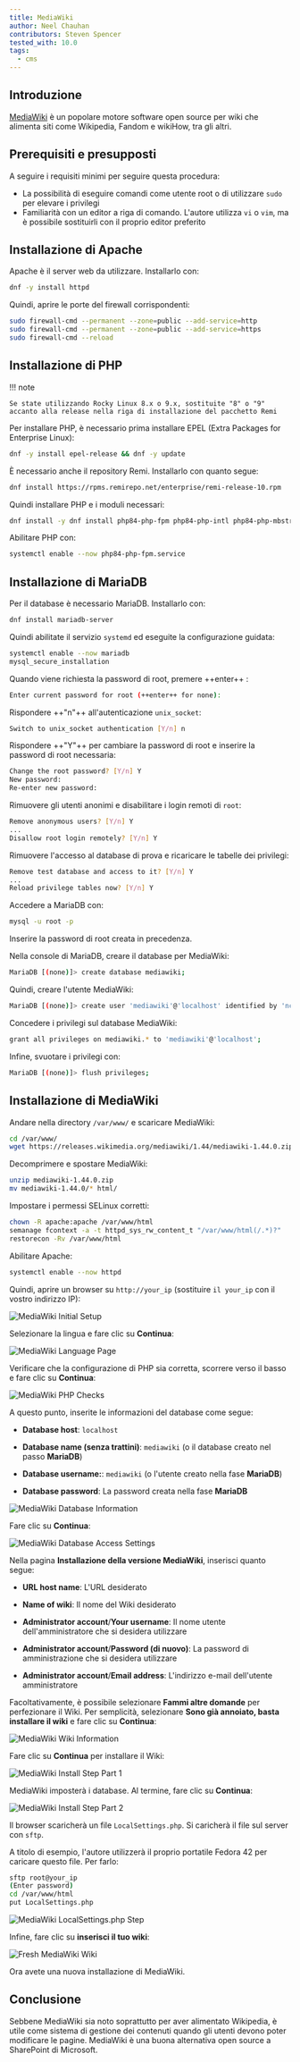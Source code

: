 ```yaml
---
title: MediaWiki
author: Neel Chauhan
contributors: Steven Spencer
tested_with: 10.0
tags:
  - cms
---
```


## Introduzione

[MediaWiki](https://www.mediawiki.org/wiki/MediaWiki) è un popolare motore software open source per wiki che alimenta siti come Wikipedia, Fandom e wikiHow, tra gli altri.

## Prerequisiti e presupposti

A seguire i requisiti minimi per seguire questa procedura:

- La possibilità di eseguire comandi come utente root o di utilizzare `sudo` per elevare i privilegi
- Familiarità con un editor a riga di comando. L'autore utilizza `vi` o `vim`, ma è possibile sostituirli con il proprio editor preferito

## Installazione di Apache

Apache è il server web da utilizzare. Installarlo con:

```bash
dnf -y install httpd
```

Quindi, aprire le porte del firewall corrispondenti:

```bash
sudo firewall-cmd --permanent --zone=public --add-service=http
sudo firewall-cmd --permanent --zone=public --add-service=https
sudo firewall-cmd --reload
```

## Installazione di PHP

!!! note

    Se state utilizzando Rocky Linux 8.x o 9.x, sostituite "8" o "9" accanto alla release nella riga di installazione del pacchetto Remi

Per installare PHP, è necessario prima installare EPEL (Extra Packages for Enterprise Linux):

```bash
dnf -y install epel-release && dnf -y update
```

È necessario anche il repository Remi. Installarlo con quanto segue:

```bash
dnf install https://rpms.remirepo.net/enterprise/remi-release-10.rpm
```

Quindi installare PHP e i moduli necessari:

```bash
dnf install -y dnf install php84-php-fpm php84-php-intl php84-php-mbstring php84-php-apcu php84-php-curl php84-php-mysql php84-php-xml
```

Abilitare PHP con:

```bash
systemctl enable --now php84-php-fpm.service
```

## Installazione di MariaDB

Per il database è necessario MariaDB. Installarlo con:

```bash
dnf install mariadb-server
```

Quindi abilitate il servizio `systemd` ed eseguite la configurazione guidata:

```bash
systemctl enable --now mariadb
mysql_secure_installation
```

Quando viene richiesta la password di root, premere ++enter++ :

```bash
Enter current password for root (++enter++ for none):
```

Rispondere ++"n"++ all'autenticazione `unix_socket`:

```bash
Switch to unix_socket authentication [Y/n] n
```

Rispondere ++"Y"++ per cambiare la password di root e inserire la password di root necessaria:

```bash
Change the root password? [Y/n] Y
New password: 
Re-enter new password: 
```

Rimuovere gli utenti anonimi e disabilitare i login remoti di `root`:

```bash
Remove anonymous users? [Y/n] Y
...
Disallow root login remotely? [Y/n] Y
```

Rimuovere l'accesso al database di prova e ricaricare le tabelle dei privilegi:

```bash
Remove test database and access to it? [Y/n] Y
...
Reload privilege tables now? [Y/n] Y
```

Accedere a MariaDB con:

```bash
mysql -u root -p
```

Inserire la password di root creata in precedenza.

Nella console di MariaDB, creare il database per MediaWiki:

```bash
MariaDB [(none)]> create database mediawiki;
```

Quindi, creare l'utente MediaWiki:

```bash
MariaDB [(none)]> create user 'mediawiki'@'localhost' identified by 'nchauhan11';
```

Concedere i privilegi sul database MediaWiki:

```bash
grant all privileges on mediawiki.* to 'mediawiki'@'localhost';
```

Infine, svuotare i privilegi con:

```bash
MariaDB [(none)]> flush privileges;
```

## Installazione di MediaWiki

Andare nella directory `/var/www/` e scaricare MediaWiki:

```bash
cd /var/www/
wget https://releases.wikimedia.org/mediawiki/1.44/mediawiki-1.44.0.zip
```

Decomprimere e spostare MediaWiki:

```bash
unzip mediawiki-1.44.0.zip
mv mediawiki-1.44.0/* html/
```

Impostare i permessi SELinux corretti:

```bash
chown -R apache:apache /var/www/html
semanage fcontext -a -t httpd_sys_rw_content_t "/var/www/html(/.*)?"
restorecon -Rv /var/www/html
```

Abilitare Apache:

```bash
systemctl enable --now httpd
```

Quindi, aprire un browser su `http://your_ip` (sostituire `il your_ip` con il vostro indirizzo IP):

![MediaWiki Initial Setup](../images/mediawiki_1.png)

Selezionare la lingua e fare clic su **Continua**:

![MediaWiki Language Page](../images/mediawiki_2.png)

Verificare che la configurazione di PHP sia corretta, scorrere verso il basso e fare clic su **Continua**:

![MediaWiki PHP Checks](../images/mediawiki_3.png)

A questo punto, inserite le informazioni del database come segue:

- **Database host**: `localhost`

- **Database name (senza trattini)**: `mediawiki` (o il database creato nel passo **MariaDB**)

- **Database username:**: `mediawiki` (o l'utente creato nella fase **MariaDB**)

- **Database password**: La password creata nella fase **MariaDB**

![MediaWiki Database Information](../images/mediawiki_4.png)

Fare clic su **Continua**:

![MediaWiki Database Access Settings](../images/mediawiki_5.png)

Nella pagina **Installazione della versione MediaWiki**, inserisci quanto segue:

- **URL host name**: L'URL desiderato

- **Name of wiki**: Il nome del Wiki desiderato

- **Administrator account**/**Your username**: Il nome utente dell'amministratore che si desidera utilizzare

- **Administrator account**/**Password (di nuovo)**: La password di amministrazione che si desidera utilizzare

- **Administrator account**/**Email address**: L'indirizzo e-mail dell'utente amministratore

Facoltativamente, è possibile selezionare **Fammi altre domande** per perfezionare il Wiki. Per semplicità, selezionare **Sono già annoiato, basta installare il wiki** e fare clic su **Continua**:

![MediaWiki Wiki Information](../images/mediawiki_6.png)

Fare clic su **Continua** per installare il Wiki:

![MediaWiki Install Step Part 1](../images/mediawiki_7.png)

MediaWiki imposterà i database. Al termine, fare clic su **Continua**:

![MediaWiki Install Step Part 2](../images/mediawiki_8.png)

Il browser scaricherà un file `LocalSettings.php`. Si caricherà il file sul server con `sftp`.

A titolo di esempio, l'autore utilizzerà il proprio portatile Fedora 42 per caricare questo file. Per farlo:

```bash
sftp root@your_ip
(Enter password)
cd /var/www/html
put LocalSettings.php 
```

![MediaWiki LocalSettings.php Step](../images/mediawiki_9.png)

Infine, fare clic su **inserisci il tuo wiki**:

![Fresh MediaWiki Wiki](../images/mediawiki_10.png)

Ora avete una nuova installazione di MediaWiki.

## Conclusione

Sebbene MediaWiki sia noto soprattutto per aver alimentato Wikipedia, è utile come sistema di gestione dei contenuti quando gli utenti devono poter modificare le pagine. MediaWiki è una buona alternativa open source a SharePoint di Microsoft.
